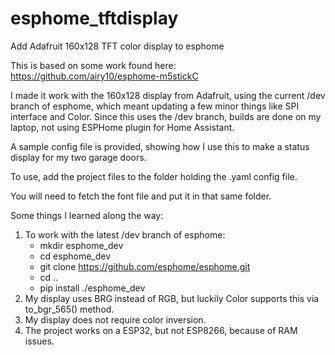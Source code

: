# esphome_tftdisplay
Add Adafruit 160x128 TFT color display to esphome

This is based on some work found here: https://github.com/airy10/esphome-m5stickC

I made it work with the 160x128 display from Adafruit, using the current /dev branch of
esphome, which meant updating a few minor things like SPI interface and Color.
Since this uses the /dev branch, builds are done on my laptop, not using ESPHome plugin
for Home Assistant. 

A sample config file is provided, showing how I use this to make a status display
for my two garage doors.

To use, add the project files to the folder holding the .yaml config file.

You will need to fetch the font file and put it in that same folder.

Some things I learned along the way:

1) To work with the latest /dev branch of esphome:
   - mkdir esphome_dev
   - cd esphome_dev
   - git clone https://github.com/esphome/esphome.git
   - cd ..
   - pip install ./esphome_dev 
2) My display uses BRG instead of RGB, but luckily Color supports this via to_bgr_565() 
   method.
3) My display does not require color inversion.
4) The project works on a ESP32, but not ESP8266, because of RAM issues.

